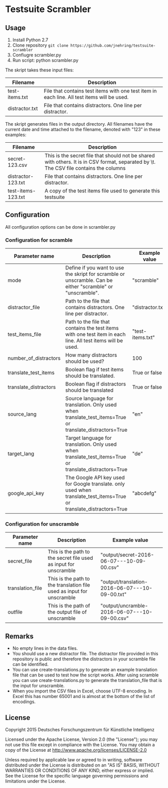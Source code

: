 # Testsuite Scrambler

## Usage

1. Install Python 2.7
2. Clone repository `git clone https://github.com/jnehring/testsuite-scrambler`
3. Confiugre scrambler.py
4. Run script: python scrambler.py

The skript takes these input files:

| Filename  | Description |
| ------------- |-------------|
| test-items.txt      | File that contains test items with one test item in each line. All test items will be used. |
| distractor.txt      | File that contains distractors. One line per distractor.      |

The skript generates files in the output directory. All filenames have the current date and time attached to the filename, denoted with "123" in these examples:

| Filename  | Description |
| ------------- |-------------|
| secret-123.csv | This is the secret file that should not be shared with others. It is in CSV format, separated by \t. The CSV file contains the columns  |
| distractor-123.txt     | File that contains distractors. One line per distractor. |
| test-items-123.txt | A copy of the test items file used to generate this testsuite |

## Configuration

All configuration options can be done in scrambler.py

### Configuration for scramble

| Parameter name        | Description           | Example value  |
| ------------- |-------------| -----|
| mode | Define if you want to use the skript for scramble or unscramble. Can be either "scramble" or "unscramble". | "scramble" |
| distractor_file | Path to the file that contains distractors. One line per distractor. | "distractor.txt" |
| test_items_file | Path to the file that contains the test items with one test item in each line. All test items will be used.  | "test-items.txt" |
| number_of_distractors | How many distractors should be used? | 100 |
| translate_test_items | Boolean flag if test items should be translated. | True or false |
| translate_distractors | Boolean flag if distractors should be translated | True or false |
| source_lang | Source language for translation. Only used when translate_test_items=True or translate_distractors=True | "en" |
| target_lang | Target language for translation. Only used when translate_test_items=True or translate_distractors=True | "de" |
| google_api_key | The Google API key used for Google translate. only used when translate_test_items=True or translate_distractors=True | "abcdefg" |

### Configuration for unscramble

| Parameter name        | Description           | Example value  |
| ------------- |-------------| -----|
| secret_file | This is the path to the secret file used as input for unscramble| "output/secret-2016-06-07---10-09-00.csv" |
| translation_file | This is the path to the translation file used as input for unscramble| "output/translation-2016-06-07---10-09-00.txt" |
| outfile | This is the path of the output file of unscramble | "output/uncramble-2016-06-07---10-09-00.csv" |

## Remarks

* No empty lines in the data files.
* You should use a new distractor file. The distractor file provided in this repository is public and therefore the distractors in your scramble file can be identified.
* You can use create-translations.py to generate an example translation file that can be used to test how the script works. After using scramble you can use create-translations.py to generate the translation_file that is the input for unscramble.
* When you import the CSV files in Excel, choose UTF-8 encoding. In Excel this has number 65001 and is almost at the bottom of the list of encodings.

## License

Copyright 2015 Deutsches Forschungszentrum für Künstliche Intelligenz

Licensed under the Apache License, Version 2.0 (the "License");
you may not use this file except in compliance with the License.
You may obtain a copy of the License at http://www.apache.org/licenses/LICENSE-2.0

Unless required by applicable law or agreed to in writing, software
distributed under the License is distributed on an "AS IS" BASIS,
WITHOUT WARRANTIES OR CONDITIONS OF ANY KIND, either express or implied.
See the License for the specific language governing permissions and
limitations under the License.
